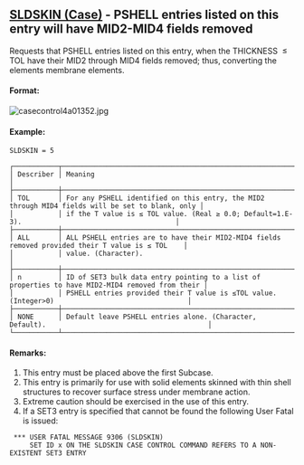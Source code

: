 ## [SLDSKIN (Case)](https://help.hexagonmi.com/bundle/MSC_Nastran_2022.4/page/Nastran_Combined_Book/qrg/casecontrol4a/TOC.SLDSKIN.Case.xhtml) - PSHELL entries listed on this entry will have MID2-MID4 fields removed

Requests that PSHELL entries listed on this entry, when the THICKNESS  ≤ TOL have their MID2 through MID4 fields removed; thus, converting the elements membrane elements.

#### Format:

![casecontrol4a01352.jpg](https://help-be.hexagonmi.com/bundle/MSC_Nastran_2022.4/page/Nastran_Combined_Book/qrg/casecontrol4a/../../../assets/casecontrol4a01352.jpg?_LANG=enus)  

#### Example:

```nastran
SLDSKIN = 5
```

```text
┌───────────┬──────────────────────────────────────────────────────────────────────────────────────────────────┐
│ Describer │ Meaning                                                                                          │
├───────────┼──────────────────────────────────────────────────────────────────────────────────────────────────┤
│ TOL       │ For any PSHELL identified on this entry, the MID2 through MID4 fields will be set to blank, only │
│           │ if the T value is ≤ TOL value. (Real ≥ 0.0; Default=1.E-3).                                      │
├───────────┼──────────────────────────────────────────────────────────────────────────────────────────────────┤
│ ALL       │ ALL PSHELL entries are to have their MID2-MID4 fields removed provided their T value is ≤ TOL    │
│           │ value. (Character).                                                                              │
├───────────┼──────────────────────────────────────────────────────────────────────────────────────────────────┤
│ n         │ ID of SET3 bulk data entry pointing to a list of properties to have MID2-MID4 removed from their │
│           │ PSHELL entries provided their T value is ≤TOL value. (Integer>0)                                 │
├───────────┼──────────────────────────────────────────────────────────────────────────────────────────────────┤
│ NONE      │ Default leave PSHELL entries alone. (Character, Default).                                        │
└───────────┴──────────────────────────────────────────────────────────────────────────────────────────────────┘
```

#### Remarks:

1. This entry must be placed above the first Subcase.
2. This entry is primarily for use with solid elements skinned with thin shell structures to recover surface stress under membrane action.
3. Extreme caution should be exercised in the use of this entry.
4. If a SET3 entry is specified that cannot be found the following User Fatal is issued:

```text
 *** USER FATAL MESSAGE 9306 (SLDSKIN)
     SET ID x ON THE SLDSKIN CASE CONTROL COMMAND REFERS TO A NON-EXISTENT SET3 ENTRY
```
